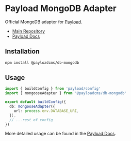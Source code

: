 # Payload MongoDB Adapter

Official MongoDB adapter for [Payload](https://payloadcms.com).

- [Main Repository](https://github.com/payloadcms/payload)
- [Payload Docs](https://payloadcms.com/docs)

## Installation

```bash
npm install @payloadcms/db-mongodb
```

## Usage

```ts
import { buildConfig } from 'payload/config'
import { mongooseAdapter } from '@payloadcms/db-mongodb'

export default buildConfig({
  db: mongooseAdapter({
    url: process.env.DATABASE_URI,
  }),
  // ...rest of config
})

```

More detailed usage can be found in the [Payload Docs](https://payloadcms.com/docs/configuration/overview).

